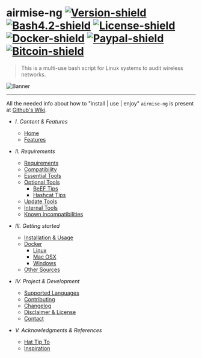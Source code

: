 # airmise-ng [![Version-shield]](https://raw.githubusercontent.com/EvilAirborn/airmise-ng/master/CHANGELOG.md) [![Bash4.2-shield]](http://tldp.org/LDP/abs/html/bashver4.html#AEN21220) [![License-shield]](https://raw.githubusercontent.com/EvilAirborn/airmise-ng/master/LICENSE.md) [![Docker-shield]](https://hub.docker.com/r/EvilAirborn/airmise-ng/) [![Paypal-shield]](https://www.paypal.com/cgi-bin/webscr?cmd=_s-xclick&hosted_button_id=7ELM486P7XKKG) [![Bitcoin-shield]](https://blockchain.info/address/1AKnTXbomtwUzrm81FRzi5acSSXxGteGTH)

> This is a multi-use bash script for Linux systems to audit wireless networks.

![Banner]

---

All the needed info about how to "install | use | enjoy" `airmise-ng` is present at [Github's Wiki].

- *I. Content & Features*
  - [Home]
  - [Features]


- *II. Requirements*
  - [Requirements]
  - [Compatibility]
  - [Essential Tools]
  - [Optional Tools]
	 - [BeEF Tips]
	 - [Hashcat Tips]
  - [Update Tools]
  - [Internal Tools]
  - [Known incompatibilities]


- *III. Getting started*
  - [Installation & Usage]
  - [Docker]
	 - [Linux]
	 - [Mac OSX]
	 - [Windows]
  - [Other Sources]


- *IV. Project & Development*
  - [Supported Languages]
  - [Contributing]
  - [Changelog]
  - [Disclaimer & License]
  - [Contact]


- *V. Acknowledgments & References*
  - [Hat Tip To]
  - [Inspiration]

[Banner]: https://raw.githubusercontent.com/EvilAirborn/airmise-ng/master/imgs/banners/airmise-ng_banner.png "We will conquer the earth!!"
[Github's Wiki]: https://github.com/EvilAirborn/airmise-ng/wiki

[Home]: https://github.com/EvilAirborn/airmise-ng/wiki
[Features]: https://github.com/EvilAirborn/airmise-ng/wiki/Features
[Requirements]: https://github.com/EvilAirborn/airmise-ng/wiki/Requirements
[Compatibility]: https://github.com/EvilAirborn/airmise-ng/wiki/Compatibility
[Essential Tools]: https://github.com/EvilAirborn/airmise-ng/wiki/Essential%20Tools
[Optional Tools]: https://github.com/EvilAirborn/airmise-ng/wiki/Optional%20Tools
[BeEF Tips]: https://github.com/EvilAirborn/airmise-ng/wiki/BeEF%20Tips
[Hashcat Tips]: https://github.com/EvilAirborn/airmise-ng/wiki/Hashcat%20Tips
[Update Tools]: https://github.com/EvilAirborn/airmise-ng/wiki/Update%20Tools
[Internal Tools]: https://github.com/EvilAirborn/airmise-ng/wiki/Internal%20Tools
[Known incompatibilities]: https://github.com/EvilAirborn/airmise-ng/wiki/Known%20incompatibilities
[Installation & Usage]: https://github.com/EvilAirborn/airmise-ng/wiki/Installation%20&%20Usage
[Docker]: https://github.com/EvilAirborn/airmise-ng/wiki/Docker
[Linux]: https://github.com/EvilAirborn/airmise-ng/wiki/Docker%20Linux
[Mac OSX]: https://github.com/EvilAirborn/airmise-ng/wiki/Docker%20Mac%20OSX
[Windows]: https://github.com/EvilAirborn/airmise-ng/wiki/Docker%20Windows
[Other Sources]: https://github.com/EvilAirborn/airmise-ng/wiki/Other%20Sources
[Supported Languages]: https://github.com/EvilAirborn/airmise-ng/wiki/Supported%20Languages
[Contributing]: https://github.com/EvilAirborn/airmise-ng/wiki/Contributing
[Changelog]: https://github.com/EvilAirborn/airmise-ng/wiki/Changelog
[Disclaimer & License]: https://github.com/EvilAirborn/airmise-ng/wiki/Disclaimer%20&%20License
[Contact]: https://github.com/EvilAirborn/airmise-ng/wiki/Contact
[Hat Tip To]: https://github.com/EvilAirborn/airmise-ng/wiki/Hat%20Tip%20To
[Inspiration]: https://github.com/EvilAirborn/airmise-ng/wiki/Inspiration

[Version-shield]: https://img.shields.io/badge/version-7.21-blue.svg?style=flat-square&colorA=273133&colorB=0093ee "Latest version"
[Bash4.2-shield]: https://img.shields.io/badge/bash-4.2%2B-blue.svg?style=flat-square&colorA=273133&colorB=00db00 "Bash 4.2 or later"
[License-shield]: https://img.shields.io/badge/license-GPL%20v3%2B-blue.svg?style=flat-square&colorA=273133&colorB=bd0000 "GPL v3+"
[Docker-shield]: https://img.shields.io/docker/automated/EvilAirborn/airmise-ng.svg?style=flat-square&colorA=273133&colorB=f9ff5a "Docker rules!"
[Paypal-shield]: https://img.shields.io/badge/donate-paypal-blue.svg?style=flat-square&colorA=273133&colorB=b008bb "Show me the money!"
[Bitcoin-shield]: https://img.shields.io/badge/donate-bitcoin-blue.svg?style=flat-square&colorA=273133&colorB=f7931a "Show me the money!"
